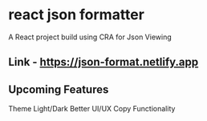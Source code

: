 # react json formatter

A React project build using CRA for Json Viewing

## Link - https://json-format.netlify.app

## Upcoming Features

Theme Light/Dark
Better UI/UX
Copy Functionality